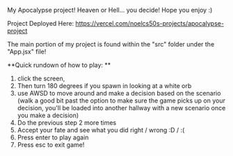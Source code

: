 My Apocalypse project! Heaven or Hell... you decide! Hope you enjoy :) 

Project Deployed Here: https://vercel.com/noelcs50s-projects/apocalypse-project 


The main portion of my project is found within the "src" folder under the "App.jsx" file! 

**Quick rundown of how to play: **

1. click the screen,
2. Then turn 180 degrees if you spawn in looking at a white orb
3. use AWSD to move around and make a decision based on the scenario (walk a good bit past the option to make sure the game picks up on your decision, you'll be loaded into another hallway with a new scenario once you make a decision)
4. Do the previous step 2 more times
5. Accept your fate and see what you did right / wrong :D / :(
6. Press enter to play again
7. Press esc to exit game! 
